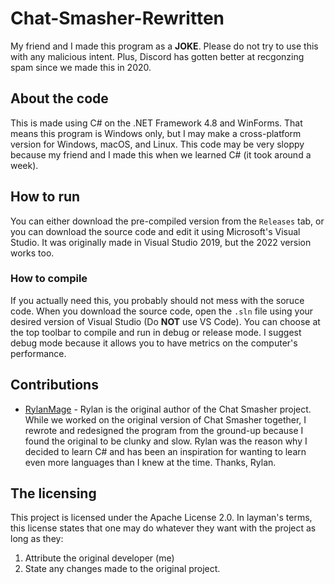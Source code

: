 # Chat-Smasher-Rewritten
My friend and I made this program as a **JOKE**.  Please do not try to use this with any malicious intent.  Plus, Discord has gotten better at recgonzing spam since we made this in 2020.

## About the code
This is made using C# on the .NET Framework 4.8 and WinForms.  That means this program is Windows only, but I may make a cross-platform version for Windows, macOS, and Linux.
This code may be very sloppy because my friend and I made this when we learned C# (it took around a week).

## How to run
You can either download the pre-compiled version from the `Releases` tab, or you can download the source code and edit it using Microsoft's Visual Studio.  It was originally made in Visual Studio 2019, but the 2022 version works too.

### How to compile
If you actually need this, you probably should not mess with the soruce code.  When you download the source code, open the `.sln` file using your desired version of Visual Studio (Do **NOT** use VS Code).  You can choose at the top toolbar to compile and run in debug or release mode.  I suggest debug mode because it allows you to have metrics on the computer's performance.

## Contributions
- [RylanMage](https://github.com/RylanMage) - Rylan is the original author of the Chat Smasher project.  While we worked on the original version of Chat Smasher together, I rewrote and redesigned the program from the ground-up because I found the original to be clunky and slow.  Rylan was the reason why I decided to learn C# and has been an inspiration for wanting to learn even more languages than I knew at the time.  Thanks, Rylan.

## The licensing
This project is licensed under the Apache License 2.0.  In layman's terms, this license states that one may do whatever they want with the project as long as they:
 1. Attribute the original developer (me)
 2. State any changes made to the original project.
